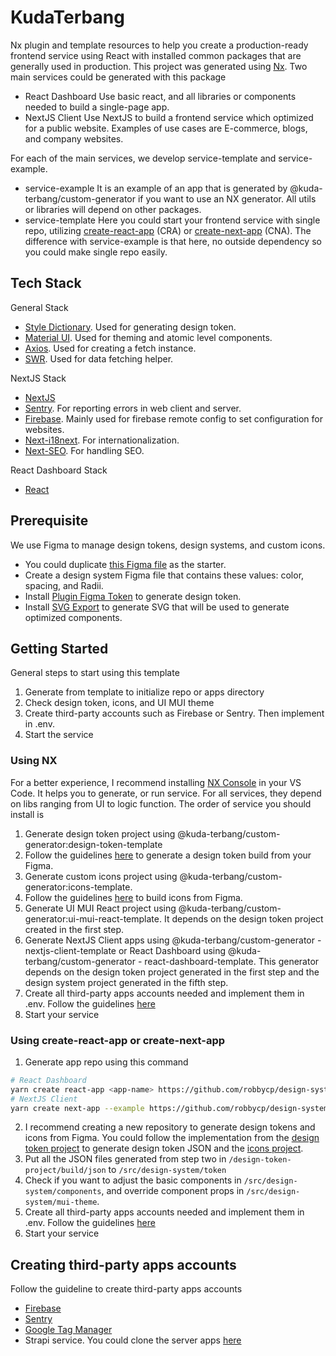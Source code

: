# KudaTerbang

Nx plugin and template resources to help you create a production-ready frontend service using React with installed common packages that are generally used in production. This project was generated using [Nx](https://nx.dev).
Two main services could be generated with this package

- React Dashboard
  Use basic react, and all libraries or components needed to build a single-page app.
- NextJS Client
  Use NextJS to build a frontend service which optimized for a public website. Examples of use cases are E-commerce, blogs, and company websites.

For each of the main services, we develop service-template and service-example.

- service-example
  It is an example of an app that is generated by @kuda-terbang/custom-generator if you want to use an NX generator. All utils or libraries will depend on other packages.
- service-template
  Here you could start your frontend service with single repo, utilizing [create-react-app](https://create-react-app.dev/) (CRA) or [create-next-app](https://nextjs.org/docs/api-reference/create-next-app) (CNA). The difference with service-example is that here, no outside dependency so you could make single repo easily.

## Tech Stack

General Stack

- [Style Dictionary](https://github.com/amzn/style-dictionary). Used for generating design token.
- [Material UI](https://mui.com/material-ui/getting-started/overview/). Used for theming and atomic level components.
- [Axios](https://github.com/axios/axios). Used for creating a fetch instance.
- [SWR](https://swr.vercel.app/). Used for data fetching helper.

NextJS Stack

- [NextJS](https://nextjs.org/docs)
- [Sentry](https://docs.sentry.io/platforms/javascript/guides/nextjs/). For reporting errors in web client and server.
- [Firebase](https://firebase.google.com/docs/web). Mainly used for firebase remote config to set configuration for websites.
- [Next-i18next](https://github.com/i18next/next-i18next). For internationalization.
- [Next-SEO](https://github.com/garmeeh/next-seo). For handling SEO.

React Dashboard Stack

- [React](https://reactjs.org/docs/getting-started.html)

## Prerequisite

We use Figma to manage design tokens, design systems, and custom icons.

- You could duplicate [this Figma file](https://www.figma.com/file/Og24COnVDRmaJuijpSZS3x/Design-System?node-id=0%3A1) as the starter.
- Create a design system Figma file that contains these values: color, spacing, and Radii.
- Install [Plugin Figma Token](https://www.figma.com/community/file/867870823554195454/Figma-tokens) to generate design token.
- Install [SVG Export](https://www.figma.com/community/plugin/814345141907543603/SVG-Export) to generate SVG that will be used to generate optimized components.

## Getting Started

General steps to start using this template

1. Generate from template to initialize repo or apps directory
2. Check design token, icons, and UI MUI theme
3. Create third-party accounts such as Firebase or Sentry. Then implement in .env.
4. Start the service

### Using NX

For a better experience, I recommend installing [NX Console](https://marketplace.visualstudio.com/items?itemName=nrwl.angular-console) in your VS Code. It helps you to generate, or run service. For all services, they depend on libs ranging from UI to logic function. The order of service you should install is

1. Generate design token project using @kuda-terbang/custom-generator:design-token-template
2. Follow the guidelines [here](/libs/design-token-example/README.md) to generate a design token build from your Figma.
3. Generate custom icons project using @kuda-terbang/custom-generator:icons-template.
4. Follow the guidelines [here](/libs/icons-example/README.md) to build icons from Figma.
5. Generate UI MUI React project using @kuda-terbang/custom-generator:ui-mui-react-template. It depends on the design token project created in the first step.
6. Generate NextJS Client apps using @kuda-terbang/custom-generator - nextjs-client-template or React Dashboard using @kuda-terbang/custom-generator - react-dashboard-template. This generator depends on the design token project generated in the first step and the design system project generated in the fifth step.
7. Create all third-party apps accounts needed and implement them in .env. Follow the guidelines [here](#creating-third-party-apps-accounts)
8. Start your service

### Using create-react-app or create-next-app

1. Generate app repo using this command

```bash
# React Dashboard
yarn create react-app <app-name> https://github.com/robbycp/design-system-template/tree/main/apps/react-dashboard-template
# NextJS Client
yarn create next-app --example https://github.com/robbycp/design-system-template/tree/main/apps/nextjs-client-template
```

2. I recommend creating a new repository to generate design tokens and icons from Figma. You could follow the implementation from the [design token project](/libs/design-token-example) to generate design token JSON and the [icons project](/libs/icons-example).
3. Put all the JSON files generated from step two in `/design-token-project/build/json` to `/src/design-system/token`
4. Check if you want to adjust the basic components in `/src/design-system/components`, and override component props in `/src/design-system/mui-theme`.
5. Create all third-party apps accounts needed and implement them in .env. Follow the guidelines [here](#creating-third-party-apps-accounts)
6. Start your service

## Creating third-party apps accounts

Follow the guideline to create third-party apps accounts

- [Firebase](https://firebase.google.com/docs/web/setup#create-firebase-project-and-app)
- [Sentry](https://docs.sentry.io/platforms/javascript/guides/nextjs/)
- [Google Tag Manager](https://support.google.com/tagmanager/answer/6103696)
- Strapi service. You could clone the server apps [here](/apps/strapi-template)
